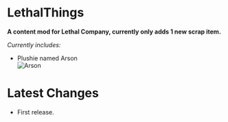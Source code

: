 # LethalThings
**A content mod for Lethal Company, currently only adds 1 new scrap item.**
  
*Currently includes:*
- Plushie named Arson  
![Arson](https://cdn.discordapp.com/attachments/946794297418739742/1174367498041311333/image.png)

# Latest Changes  
   
- First release.
